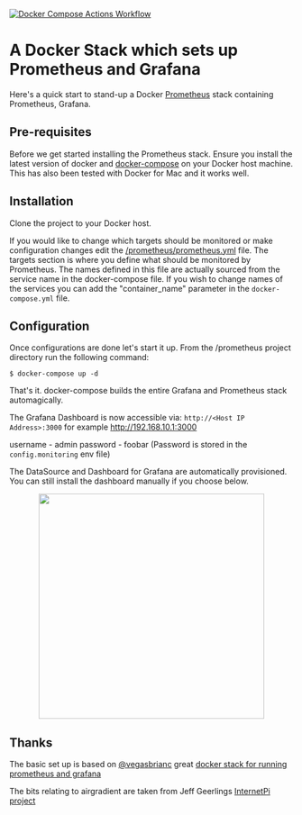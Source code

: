 [![Docker Compose Actions Workflow](https://github.com/einsiedlerspiel/prometheus_grafana_docker/actions/workflows/push.yml/badge.svg)](https://github.com/einsiedlerspiel/prometheus_grafana_docker/actions/workflows/push.yml)

# A Docker Stack which sets up Prometheus and Grafana
Here's a quick start to stand-up a Docker [Prometheus](http://prometheus.io/) stack containing Prometheus, Grafana.

## Pre-requisites
Before we get started installing the Prometheus stack. Ensure you install the latest version of docker and [docker-compose](https://docs.docker.com/compose/install/) on your Docker host machine. This has also been tested with Docker for Mac and it works well.

## Installation
Clone the project to your Docker host.

If you would like to change which targets should be monitored or make configuration changes edit the [/prometheus/prometheus.yml](https://github.com/einsiedlerspiel/prometheus_grafana_docker/blob/main/prometheus/prometheus.yml) file. The targets section is where you define what should be monitored by Prometheus. The names defined in this file are actually sourced from the service name in the docker-compose file. If you wish to change names of the services you can add the "container_name" parameter in the `docker-compose.yml` file.

## Configuration

Once configurations are done let's start it up. From the /prometheus project directory run the following command:

    $ docker-compose up -d


That's it. docker-compose builds the entire Grafana and Prometheus stack automagically.

The Grafana Dashboard is now accessible via: `http://<Host IP Address>:3000` for example http://192.168.10.1:3000

username - admin password - foobar (Password is stored in the `config.monitoring` env file)

The DataSource and Dashboard for Grafana are automatically provisioned. You can still install the dashboard manually if you choose below.


<center><img src="https://github.com/vegasbrianc/github-monitoring/blob/master/images/Grafana_Add_Data_Source.png" width="400" heighth="400"></center>

## Thanks

The basic set up is based on [@vegasbrianc](https://github.com/vegasbrianc) great [docker stack for running prometheus and grafana](https://github.com/vegasbrianc/github-monitoring)

The bits relating to airgradient are taken from Jeff Geerlings [InternetPi project](https://github.com/geerlingguy/internet-pi)
